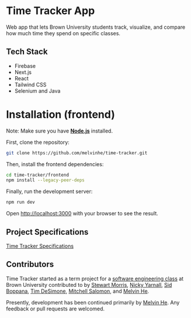 
# Time Tracker App

Web app that lets Brown University students track, visualize, and compare how much time they spend on specific classes.

## Tech Stack

- Firebase
- Next.js
- React
- Tailwind CSS
- Selenium and Java

# Installation (frontend)

Note: Make sure you have [**Node.js**](https://nodejs.org/en/) installed.

First, clone the repository:

```bash
git clone https://github.com/melvinhe/time-tracker.git
```

Then, install the frontend dependencies:

```bash
cd time-tracker/frontend
npm install --legacy-peer-deps
```

Finally, run the development server:

```bash
npm run dev
```

Open [http://localhost:3000](http://localhost:3000) with your browser to see the result.

## Project Specifications

[Time Tracker Specifications](https://docs.google.com/document/d/1-4vN-JAWkxuEgbfgH7grE6NJB9olHplzaCyPqajYEyM/)

## Contributors

Time Tracker started as a term project for a [software engineering class](http://cs.brown.edu/courses/csci0320/)
at Brown University contributed to by
[Stewart Morris](https://github.com/stew2003),
[Nicky Yarnall](https://github.com/nickyy96),
[Sid Boppana](https://github.com/AskSid),
[Tim DeSimone](https://github.com/TimD123),
[Mitchell Salomon](https://github.com/Mitchman215),
and [Melvin He](https://github.com/melvinhe).

Presently, development has been continued primarily by [Melvin He](https://github.com/melvinhe). Any feedback or pull requests are welcomed.
